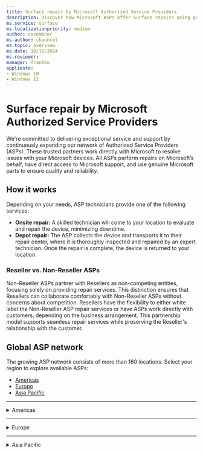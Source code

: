 ```yaml
---
title: Surface repair by Microsoft Authorized Service Providers
description: Discover how Microsoft ASPs offer Surface repairs using genuine parts & direct support, collaborating closely with Microsoft for quality service.
ms.service: surface
ms.localizationpriority: medium
author: coveminer
ms.author: chauncel
ms.topic: overview
ms.date: 10/18/2024
ms.reviewer: 
manager: frankbu
appliesto:
- Windows 10
- Windows 11
---
```


# Surface repair by Microsoft Authorized Service Providers

We're committed to delivering exceptional service and support by continuously expanding our network of Authorized Service Providers (ASPs). These trusted partners work directly with Microsoft to resolve issues with your Microsoft devices. All ASPs perform repairs on Microsoft’s behalf, have direct access to Microsoft support, and use genuine Microsoft parts to ensure quality and reliability.

## How it works

Depending on your needs, ASP technicians provide one of the following services:

- **Onsite repair:** A skilled technician will come to your location to evaluate and repair the device, minimizing downtime.  
- **Depot repair:** The ASP collects the device and transports it to their repair center, where it is thoroughly inspected and repaired by an expert technician. Once the repair is complete, the device is returned to your location.

### Reseller vs. Non-Reseller ASPs

Non-Reseller ASPs partner with Resellers as non-competing entities, focusing solely on providing repair services. This distinction ensures that Resellers can collaborate comfortably with Non-Reseller ASPs without concerns about competition. Resellers have the flexibility to either white label the Non-Reseller ASP repair services or have ASPs work directly with customers, depending on the business arrangement. This partnership model supports seamless repair services while preserving the Reseller's relationship with the customer.

## Global ASP network

The growing ASP network consists of more than 160 locations. Select your region to explore available ASPs:

- [Americas](#americas)
- [Europe](#europe)
- [Asia Pacific](#asia-pacific)

---



<details id="americas">
  <summary>Americas</summary>

The Americas provide extensive repair services with ASPs available in Canada and the United States, supporting both consumers and businesses. These providers offer onsite and depot repair options.

### Canada

| **Authorized Service Provider**     | **Onsite repair** | **Depot repair** |
|-------------------------------------|-------------------|------------------|
| CompuCom                            | ✔                 | ✔                |
| Compugen                            | ✔                 | ✔                |
| Converge Technology Solutions       | ✘                 | ✔                |
| Coreio                              | ✔                 | ✔                |
| Insight                             | ✔                 | ✔                |
| IT Mission                          | ✘                 | ✔                |
| Microserve                          | ✔                 | ✔                |
| TD SYNNEX CA                        | ✔                 | ✔                |
| WBM Technologies                    | ✘                 | ✔                |

### United States

| **Authorized Service Provider**     | **Onsite repair** | **Depot repair** |
|-------------------------------------|-------------------|------------------|
| Applied Data Technologies           | ✔                 | ✔                |
| Checkpoint Services                 | n/a               |                  |
| CompuCom                            | ✔                 | ✔                |
| Compugen                            | ✔                 | ✔                |
| Connection                          | ✘                 | ✔                |
| Converge Technology Solutions       | ✘                 | ✔                |
| Coreio                              | ✔                 | ✔                |
| DHE                                 | ✔                 | ✔                |
| DI Technology Group Inc             | ✔                 | ✔                |
| DXC Technology                      | ✔                 | ✔                |
| FedEx                               | ✔                 | ✔                |
| GlobalAsset                         | ✔                 | ✔                |
| Insight                             | ✔                 | ✔                |
| Integration Technologies Group      | ✔                 | ✔                |
| IT savvy                            | ✔                 | ✔                |
| MCPC                                | ✔                 | ✔                |
| MicroK12                            | ✘                 | ✔                |
| Mobile ME IT                        | ✔                 | ✔                |
| Netsync Network Solutions           | ✔                 | ✔                |
| New York Computer Help              | ✔                 | ✔                |
| ProTech Computer Systems, Inc       | ✘                 | ✔                |
| Sterling                            | ✔                 | ✔                |
| TD SYNNEX US                        | ✘                 | ✔                |
| Trafera                             | ✔                 | ✔                |
| UDT                                 | ✔                 | ✔                |
| Zones                               | ✔                 | ✔                |

</details>

---

<details id="europe">
  <summary>Europe</summary>

Europe offers a range of ASPs that cater to local and cross-border customers, providing both technical expertise and genuine parts to ensure quality repairs.

### Austria

| **Authorized Service Provider**      | **Onsite repair** | **Depot repair** |
|--------------------------------------|-------------------|------------------|
| Bechtle GmbH IT Systemhaus           | ✔                 | ✔                |
| CLS                                  | ✔                 | ✔                |
| Mobiletouch Austria GmbH             | ✘                 | ✔                |

### Belgium

| **Authorized Service Provider**      | **Onsite repair** | **Depot repair** |
|--------------------------------------|-------------------|------------------|
| The Rent Company                     | ✘                 | ✔                |

### Denmark

| **Authorized Service Provider**      | **Onsite repair** | **Depot repair** |
|--------------------------------------|-------------------|------------------|
| Atea A/S                             | ✔                 | ✔                |

### France

| **Authorized Service Provider**      | **Onsite repair** | **Depot repair** |
|--------------------------------------|-------------------|------------------|
| D4B                                  | n/a               | n/a              |
| Econocom                             | ✔                 | ✔                |

### Germany

| **Authorized Service Provider**      | **Onsite repair** | **Depot repair** |
|--------------------------------------|-------------------|------------------|
| API                                  | ✔                 | ✔                |
| Bechtle                              | ✔                 | ✔                |
| Computacenter                        | ✘                 | ✔                |
| Hemmersbach                          | n/a               | ✔                |
| MetaComp                             | ✔                 | ✔                |
| Ratiodata                            | ✔                 | ✔                |
| Think About It                       | ✘                 | ✔                |

### Netherlands

| **Authorized Service Provider**      | **Onsite repair** | **Depot repair** |
|--------------------------------------|-------------------|------------------|
| ARP Nederland B.V                    | ✘                 | ✔                |
| The Rent Company                     | ✘                 | ✔                |

### Spain

| **Authorized Service Provider**      | **Onsite repair** | **Depot repair** |
|--------------------------------------|-------------------|------------------|
| Valorista                            | ✔                 | ✔                |

### United Kingdom

| **Authorized Service Provider**      | **Onsite repair** | **Depot repair** |
|--------------------------------------|-------------------|------------------|
| Academia Ltd                         | ✘                 | ✔                |
| Carillion                            | ✔                 | ✔                |
| Centerprise                          | ✘                 | ✔                |
| CDW                                  | n/a               | n/a              |
| Class Technology Solutions           | ✘                 | ✔                |
| Currys                               | n/a               | n/a              |
| HybrIT                               | ✔                 | ✔                |
| DXC Technology (UK)                  | ✔                 | ✔                |
| TMT First Limited                    | n/a               | ✔                |
| Westcoast                            | n/a               | ✔                |
| XMA                                  | ✔                 | ✔                |
| Zones                                | ✘                 | ✔                |

</details>

---

<details id="asia-pacific">
  <summary>Asia Pacific</summary>

ASPs in the Asia Pacific region offer a mix of onsite and depot services, meeting the needs of both personal and business users across several countries.

### Australia

| **Authorized Service Provider**      | **Onsite repair** | **Depot repair** |
|--------------------------------------|-------------------|------------------|
| ASI Solutions                        | ✔                 | ✔                |
| Comp Now                             | ✔                 | ✔                |
| JB Hi-Fi                             | ✔                 | ✔                |
| KEH Partnership                      | ✘                 | ✔                |
| Stott & Hoare                        | ✔                 | ✔                |
| Winthrop                             | ✔                 | ✔                |

### China

| **Authorized Service Provider**      | **Onsite repair** | **Depot repair** |
|--------------------------------------|-------------------|------------------|
| Digital China                        | n/a               | n/a              |
| Double Rise                          | n/a               | ✔                |

### Japan

| **Authorized Service Provider**      | **Onsite repair** | **Depot repair** |
|--------------------------------------|-------------------|------------------|
| Bic Camera                           | n/a               | n/a              |
| GSS                                  | ✔                 | ✔                |

### New Zealand

| **Authorized Service Provider**      | **Onsite repair** | **Depot repair** |
|--------------------------------------|-------------------|------------------|
| Service Plus Group Limited           | ✔                 | ✔                |
| The Laptop Company                   | ✔                 | ✔                |

### South Korea

| **Authorized Service Provider**      | **Onsite repair** | **Depot repair** |
|--------------------------------------|-------------------|------------------|
| Gownet Co., Ltd                      | ✘                 | ✔                |

### Taiwan

| **Authorized Service Provider**      | **Onsite repair** | **Depot repair** |
|--------------------------------------|-------------------|------------------|
| BYTE International                   | ✔                 | ✔                |
| Hope Computers                       | ✔                 | ✔                |

</details>


